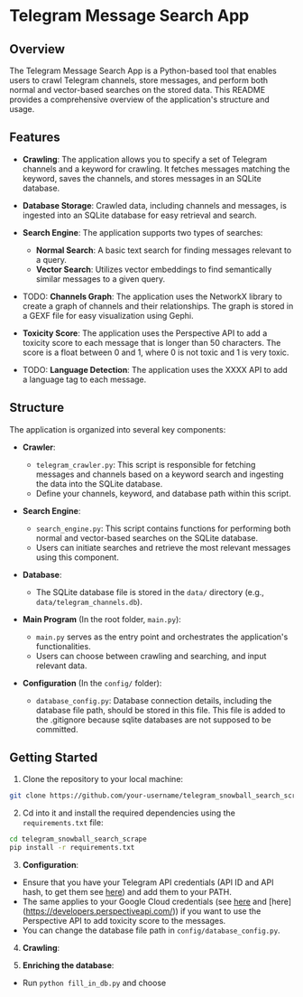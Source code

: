 # Telegram Message Search App

## Overview

The Telegram Message Search App is a Python-based tool that enables users to crawl Telegram channels, store messages, and perform both normal and vector-based searches on the stored data. This README provides a comprehensive overview of the application's structure and usage.

## Features

- **Crawling**: The application allows you to specify a set of Telegram channels and a keyword for crawling. It fetches messages matching the keyword, saves the channels, and stores messages in an SQLite database.

- **Database Storage**: Crawled data, including channels and messages, is ingested into an SQLite database for easy retrieval and search.

- **Search Engine**: The application supports two types of searches:
  - **Normal Search**: A basic text search for finding messages relevant to a query.
  - **Vector Search**: Utilizes vector embeddings to find semantically similar messages to a given query.

- TODO: **Channels Graph**: The application uses the NetworkX library to create a graph of channels and their relationships. The graph is stored in a GEXF file for easy visualization using Gephi.

- **Toxicity Score**: The application uses the Perspective API to add a toxicity score to each message that is longer than 50 characters. The score is a float between 0 and 1, where 0 is not toxic and 1 is very toxic.

- TODO: **Language Detection**: The application uses the XXXX API to add a language tag to each message.



## Structure

The application is organized into several key components:

- **Crawler**:
  - `telegram_crawler.py`: This script is responsible for fetching messages and channels based on a keyword search and ingesting the data into the SQLite database.
  - Define your channels, keyword, and database path within this script.

- **Search Engine**:
  - `search_engine.py`: This script contains functions for performing both normal and vector-based searches on the SQLite database.
  - Users can initiate searches and retrieve the most relevant messages using this component.

- **Database**:
  - The SQLite database file is stored in the `data/` directory (e.g., `data/telegram_channels.db`).

- **Main Program** (In the root folder, `main.py`):
  - `main.py` serves as the entry point and orchestrates the application's functionalities.
  - Users can choose between crawling and searching, and input relevant data.

- **Configuration** (In the `config/` folder):
  - `database_config.py`: Database connection details, including the database file path, should be stored in this file. This file is added to the \.gitignore because sqlite databases are not supposed to be committed.

## Getting Started

1. Clone the repository to your local machine:
  
  ```bash 
  git clone https://github.com/your-username/telegram_snowball_search_scrape.git
  ```

2. Cd into it and install the required dependencies using the `requirements.txt` file:

  ```bash
  cd telegram_snowball_search_scrape
  pip install -r requirements.txt
  ```

3. **Configuration**:
- Ensure that you have your Telegram API credentials (API ID and API hash, to get them see [here](https://core.telegram.org/api/obtaining_api_id)) and add them to your PATH. 
- The same applies to your Google Cloud credentials (see [here](https://cloud.google.com/docs/authentication/getting-started) and [here] (https://developers.perspectiveapi.com/)) if you want to use the Perspective API to add toxicity score to the messages.
- You can change the database file path in `config/database_config.py`.


4. **Crawling**:

5. **Enriching the database**:
- Run `python fill_in_db.py` and choose 



